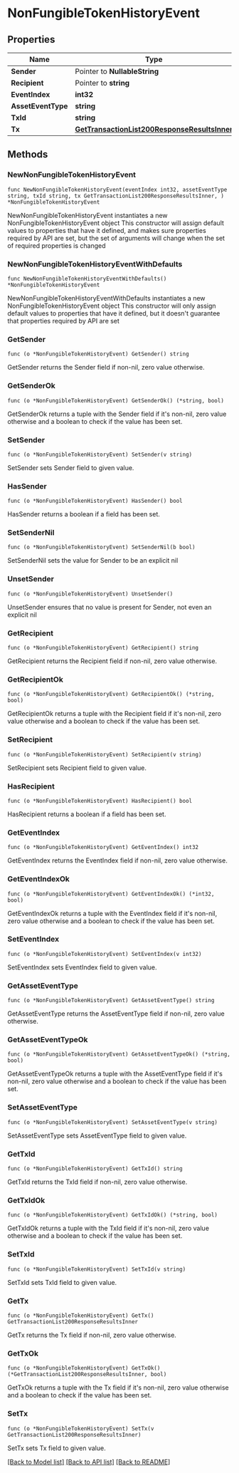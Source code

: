 # NonFungibleTokenHistoryEvent

## Properties

Name | Type | Description | Notes
------------ | ------------- | ------------- | -------------
**Sender** | Pointer to **NullableString** |  | [optional] 
**Recipient** | Pointer to **string** |  | [optional] 
**EventIndex** | **int32** |  | 
**AssetEventType** | **string** |  | 
**TxId** | **string** |  | 
**Tx** | [**GetTransactionList200ResponseResultsInner**](GetTransactionList200ResponseResultsInner.md) |  | 

## Methods

### NewNonFungibleTokenHistoryEvent

`func NewNonFungibleTokenHistoryEvent(eventIndex int32, assetEventType string, txId string, tx GetTransactionList200ResponseResultsInner, ) *NonFungibleTokenHistoryEvent`

NewNonFungibleTokenHistoryEvent instantiates a new NonFungibleTokenHistoryEvent object
This constructor will assign default values to properties that have it defined,
and makes sure properties required by API are set, but the set of arguments
will change when the set of required properties is changed

### NewNonFungibleTokenHistoryEventWithDefaults

`func NewNonFungibleTokenHistoryEventWithDefaults() *NonFungibleTokenHistoryEvent`

NewNonFungibleTokenHistoryEventWithDefaults instantiates a new NonFungibleTokenHistoryEvent object
This constructor will only assign default values to properties that have it defined,
but it doesn't guarantee that properties required by API are set

### GetSender

`func (o *NonFungibleTokenHistoryEvent) GetSender() string`

GetSender returns the Sender field if non-nil, zero value otherwise.

### GetSenderOk

`func (o *NonFungibleTokenHistoryEvent) GetSenderOk() (*string, bool)`

GetSenderOk returns a tuple with the Sender field if it's non-nil, zero value otherwise
and a boolean to check if the value has been set.

### SetSender

`func (o *NonFungibleTokenHistoryEvent) SetSender(v string)`

SetSender sets Sender field to given value.

### HasSender

`func (o *NonFungibleTokenHistoryEvent) HasSender() bool`

HasSender returns a boolean if a field has been set.

### SetSenderNil

`func (o *NonFungibleTokenHistoryEvent) SetSenderNil(b bool)`

 SetSenderNil sets the value for Sender to be an explicit nil

### UnsetSender
`func (o *NonFungibleTokenHistoryEvent) UnsetSender()`

UnsetSender ensures that no value is present for Sender, not even an explicit nil
### GetRecipient

`func (o *NonFungibleTokenHistoryEvent) GetRecipient() string`

GetRecipient returns the Recipient field if non-nil, zero value otherwise.

### GetRecipientOk

`func (o *NonFungibleTokenHistoryEvent) GetRecipientOk() (*string, bool)`

GetRecipientOk returns a tuple with the Recipient field if it's non-nil, zero value otherwise
and a boolean to check if the value has been set.

### SetRecipient

`func (o *NonFungibleTokenHistoryEvent) SetRecipient(v string)`

SetRecipient sets Recipient field to given value.

### HasRecipient

`func (o *NonFungibleTokenHistoryEvent) HasRecipient() bool`

HasRecipient returns a boolean if a field has been set.

### GetEventIndex

`func (o *NonFungibleTokenHistoryEvent) GetEventIndex() int32`

GetEventIndex returns the EventIndex field if non-nil, zero value otherwise.

### GetEventIndexOk

`func (o *NonFungibleTokenHistoryEvent) GetEventIndexOk() (*int32, bool)`

GetEventIndexOk returns a tuple with the EventIndex field if it's non-nil, zero value otherwise
and a boolean to check if the value has been set.

### SetEventIndex

`func (o *NonFungibleTokenHistoryEvent) SetEventIndex(v int32)`

SetEventIndex sets EventIndex field to given value.


### GetAssetEventType

`func (o *NonFungibleTokenHistoryEvent) GetAssetEventType() string`

GetAssetEventType returns the AssetEventType field if non-nil, zero value otherwise.

### GetAssetEventTypeOk

`func (o *NonFungibleTokenHistoryEvent) GetAssetEventTypeOk() (*string, bool)`

GetAssetEventTypeOk returns a tuple with the AssetEventType field if it's non-nil, zero value otherwise
and a boolean to check if the value has been set.

### SetAssetEventType

`func (o *NonFungibleTokenHistoryEvent) SetAssetEventType(v string)`

SetAssetEventType sets AssetEventType field to given value.


### GetTxId

`func (o *NonFungibleTokenHistoryEvent) GetTxId() string`

GetTxId returns the TxId field if non-nil, zero value otherwise.

### GetTxIdOk

`func (o *NonFungibleTokenHistoryEvent) GetTxIdOk() (*string, bool)`

GetTxIdOk returns a tuple with the TxId field if it's non-nil, zero value otherwise
and a boolean to check if the value has been set.

### SetTxId

`func (o *NonFungibleTokenHistoryEvent) SetTxId(v string)`

SetTxId sets TxId field to given value.


### GetTx

`func (o *NonFungibleTokenHistoryEvent) GetTx() GetTransactionList200ResponseResultsInner`

GetTx returns the Tx field if non-nil, zero value otherwise.

### GetTxOk

`func (o *NonFungibleTokenHistoryEvent) GetTxOk() (*GetTransactionList200ResponseResultsInner, bool)`

GetTxOk returns a tuple with the Tx field if it's non-nil, zero value otherwise
and a boolean to check if the value has been set.

### SetTx

`func (o *NonFungibleTokenHistoryEvent) SetTx(v GetTransactionList200ResponseResultsInner)`

SetTx sets Tx field to given value.



[[Back to Model list]](../README.md#documentation-for-models) [[Back to API list]](../README.md#documentation-for-api-endpoints) [[Back to README]](../README.md)


